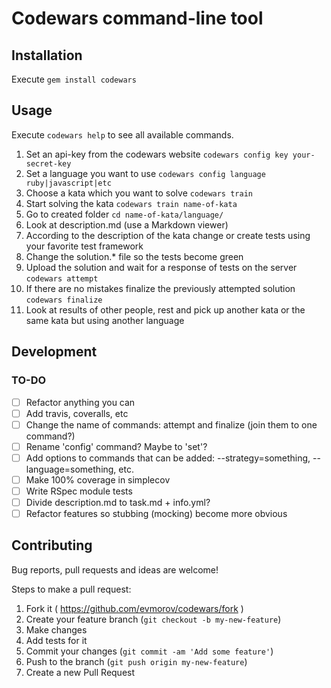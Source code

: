 # Codewars command-line tool

## Installation

Execute `gem install codewars`

## Usage

Execute `codewars help` to see all available commands.

1. Set an api-key from the codewars website `codewars config key your-secret-key`
2. Set a language you want to use `codewars config language ruby|javascript|etc`
3. Choose a kata which you want to solve `codewars train`
4. Start solving the kata `codewars train name-of-kata`
5. Go to created folder `cd name-of-kata/language/`
6. Look at description.md (use a Markdown viewer)
7. According to the description of the kata change or create tests using your favorite test framework
8. Change the solution.* file so the tests become green
9. Upload the solution and wait for a response of tests on the server `codewars attempt`
10. If there are no mistakes finalize the previously attempted solution `codewars finalize`
11. Look at results of other people, rest and pick up another kata or the same kata but using another language

## Development

### TO-DO

- [ ] Refactor anything you can
- [ ] Add travis, coveralls, etc
- [ ] Change the name of commands: attempt and finalize (join them to one command?)
- [ ] Rename 'config' command? Maybe to 'set'?
- [ ] Add options to commands that can be added: --strategy=something, --language=something, etc.
- [ ] Make 100% coverage in simplecov
- [ ] Write RSpec module tests
- [ ] Divide description.md to task.md + info.yml?
- [ ] Refactor features so stubbing (mocking) become more obvious

## Contributing

Bug reports, pull requests and ideas are welcome!

Steps to make a pull request:

1. Fork it ( https://github.com/evmorov/codewars/fork )
2. Create your feature branch (`git checkout -b my-new-feature`)
3. Make changes
4. Add tests for it
5. Commit your changes (`git commit -am 'Add some feature'`)
6. Push to the branch (`git push origin my-new-feature`)
7. Create a new Pull Request

